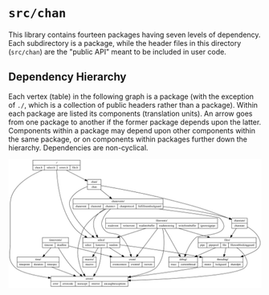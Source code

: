 `src/chan`
==========
This library contains fourteen packages having seven levels of dependency.
Each subdirectory is a package, while the header files in this directory
(`src/chan`) are the "public API" meant to be included in user code.

Dependency Hierarchy
--------------------
Each vertex (table) in the following graph is a package (with the exception of
`./`, which is a collection of public headers rather than a package).  Within
each package are listed its components (translation units).  An arrow goes from
one package to another if the former package depends upon the latter.
Components within a package may depend upon other components within the same
package, or on components within packages further down the hierarchy.
Dependencies are non-cyclical.

![dependencies](dependencies.svg)
